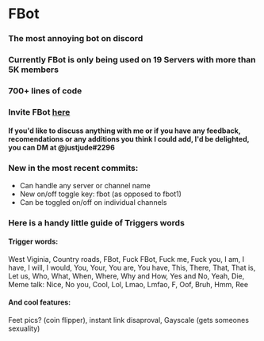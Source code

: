 # FBot
### The most annoying bot on discord

### Currently FBot is only being used on 19 Servers with more than 5K members

### 700+ lines of code

### Invite FBot [here](https://discord.com/oauth2/authorize?client_id=711934102906994699&permissions=8&scope=bot)

#### If you'd like to discuss anything with me or if you have any feedback, recomendations or any additions you think I could add, I'd be delighted, you can DM at @justjude#2296

### New in the most recent commits:
- Can handle any server or channel name
- New on/off toggle key: fbot (as opposed to fbot1)
- Can be toggled on/off on individual channels

### Here is a handy little guide of Triggers words

#### Trigger words:
West Viginia, Country roads, FBot, Fuck FBot, Fuck me, Fuck you, I am, I have, I will, I would, You, Your, You are, You have, This, There, That, That is, Let us, Who, What, When, Where, Why and How, Yes and No, Yeah, Die, Meme talk: Nice, No you, Cool, Lol, Lmao, Lmfao, F, Oof, Bruh, Hmm, Ree

#### And cool features:
Feet pics? (coin flipper), instant link disaproval, Gayscale (gets someones sexuality)
